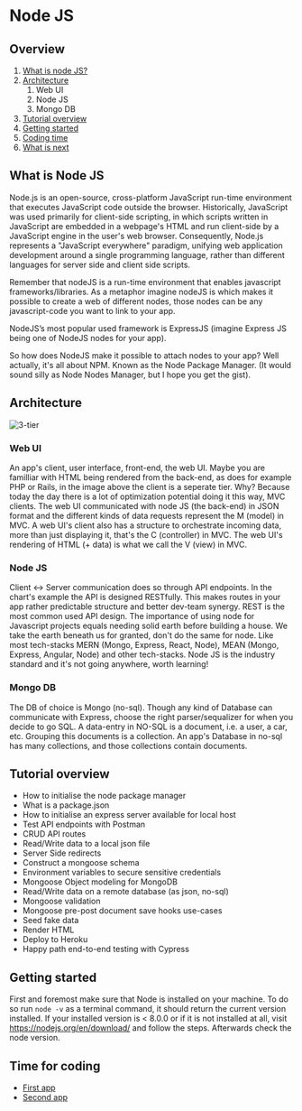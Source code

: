 # Node JS

## Overview
1. [What is node JS?](#what-is-node-js)
2. [Architecture](#architecture)
    1. Web UI
    2. Node JS
    3. Mongo DB
3. [Tutorial overview](#tutorial-overview)
4. [Getting started](#getting-started)
5. [Coding time](#time-for-coding)
6. [What is next](#what-is-next)


## What is Node JS

Node.js is an open-source, cross-platform JavaScript run-time environment that executes JavaScript code outside the browser. Historically, JavaScript was used primarily for client-side scripting, in which scripts written in JavaScript are embedded in a webpage's HTML and run client-side by a JavaScript engine in the user's web browser. Consequently, Node.js represents a "JavaScript everywhere" paradigm, unifying web application development around a single programming language, rather than different languages for server side and client side scripts.

Remember that nodeJS is a run-time environment that enables javascript frameworks/libraries.
As a metaphor imagine nodeJS is which makes it possible to create a web of different nodes, those nodes can be any javascript-code you want to link to your app.

NodeJS’s most popular used framework is ExpressJS (imagine Express JS being one of NodeJS nodes for your app).

So how does NodeJS make it possible to attach nodes to your app? Well actually, it's all about NPM. Known as the Node Package Manager. (It would sound silly as Node Nodes Manager, but I hope you get the gist).


## Architecture

![3-tier](https://raw.githubusercontent.com/komushi/gnavi-mongo/master/images/architecture.png)

### Web UI
An app's client, user interface, front-end, the web UI. Maybe you are familliar with HTML being rendered from the back-end, as does for example PHP or Rails, in the image above the client is a seperate tier. Why? Because today the day there is a lot of optimization potential doing it this way, MVC clients.
The web UI communicated with node JS (the back-end) in JSON format and the different kinds of data requests represent the M (model) in MVC.
A web UI's client also has a structure to orchestrate incoming data, more than just displaying it, that's the C (controller) in MVC.
The web UI's rendering of HTML (+ data) is what we call the V (view) in MVC.

### Node JS
Client <-> Server communication does so through API endpoints. In the chart's example the API is designed RESTfully. This makes routes in your app rather predictable structure and better dev-team synergy. REST is the most common used API design.
The importance of using node for Javascript projects equals needing solid earth before building a house. We take the earth beneath us for granted, don't do the same for node.
Like most tech-stacks MERN (Mongo, Express, React, Node), MEAN (Mongo, Express, Angular, Node) and other tech-stacks. Node JS is the industry standard and it's not going anywhere, worth learning!

### Mongo DB
The DB of choice is Mongo (no-sql). Though any kind of Database can communicate with Express, choose the right parser/sequalizer for when you decide to go SQL. A data-entry in NO-SQL is a document, i.e. a user, a car, etc. Grouping this documents is a collection. An app's Database in no-sql has many collections, and those collections contain documents.


## Tutorial overview

  * How to initialise the node package manager
  * What is a package.json
  * How to initialise an express server available for local host
  * Test API endpoints with Postman
  * CRUD API routes
  * Read/Write data to a local json file
  * Server Side redirects
  * Construct a mongoose schema
  * Environment variables to secure sensitive credentials
  * Mongoose Object modeling for MongoDB
  * Read/Write data on a remote database (as json, no-sql)
  * Mongoose validation
  * Mongoose pre-post document save hooks use-cases
  * Seed fake data
  * Render HTML
  * Deploy to Heroku
  * Happy path end-to-end testing with Cypress

## Getting started
First and foremost make sure that Node is installed on your machine.
To do so run `node -v` as a terminal command, it should return the current version installed.
If your installed version is < 8.0.0 or if it is not installed at all, visit https://nodejs.org/en/download/ and follow the steps. Afterwards check the node version.

## Time for coding
  * [First app](./first_app)
  * [Second app](./second_app)




